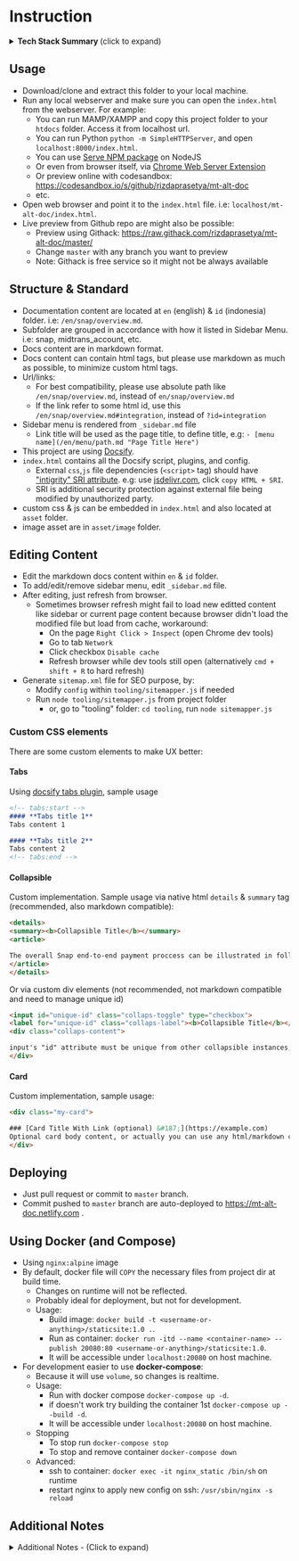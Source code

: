 # Instruction

<details>
<summary><b>Tech Stack Summary </b>(click to expand)</summary>
<article>

### Tech Stack
- [Docsify](https://docsify.js.org/) as **JS based frontend-framework**, can also be considered as the CMS.
- Content is written as `Markdown`, stored on Github repo.
- Continuous Delivery configured to **auto deploy** to `Netlify` (frontend hosting service), served as static files.
- Netlify also act as an **optional router**.
- Somekind of `frontend-only` **Single Page Application**.
- Requires `no backend, no DB`, any web server (like Nginx) will just work (as it is not full stack CMS).
- Consist of regular `HTML, JS, CSS,` files, which will auto render the `Markdown` content on runtime.

</article>
</details>

## Usage

- Download/clone and extract this folder to your local machine.
- Run any local webserver and make sure you can open the `index.html` from the webserver. For example:
	- You can run MAMP/XAMPP and copy this project folder to your `htdocs` folder. Access it from localhost url.
	- You can run Python `python -m SimpleHTTPServer`, and open `localhost:8000/index.html`.
	- You can use [Serve NPM package](https://www.npmjs.com/package/serve) on NodeJS
	- Or even from browser itself, via [Chrome Web Server Extension](https://chrome.google.com/webstore/detail/web-server-for-chrome/ofhbbkphhbklhfoeikjpcbhemlocgigb?hl=en)
	- Or preview online with codesandbox: https://codesandbox.io/s/github/rizdaprasetya/mt-alt-doc
	- etc.
- Open web browser and point it to the `index.html` file. i.e: `localhost/mt-alt-doc/index.html`.
- Live preview from Github repo are might also be possible:
	- Preview using Githack: https://raw.githack.com/rizdaprasetya/mt-alt-doc/master/
	- Change `master` with any branch you want to preview
	- Note: Githack is free service so it might not be always available

## Structure & Standard

- Documentation content are located at `en` (english) & `id` (indonesia) folder. i.e: `/en/snap/overview.md`.
- Subfolder are grouped in accordance with how it listed in Sidebar Menu. i.e: snap, midtrans_account, etc.
- Docs content are in markdown format.
- Docs content can contain html tags, but please use markdown as much as possible, to minimize custom html tags.
- Url/links:
	- For best compatibility, please use absolute path like `/en/snap/overview.md`, instead of `en/snap/overview.md`
	- If the link refer to some html id, use this `/en/snap/overview.md#integration`, instead of `?id=integration`
- Sidebar menu is rendered from `_sidebar.md` file
	- Link title will be used as the page title, to define title, e.g: `- [menu name](/en/menu/path.md "Page Title Here")`
- This project are using [Docsify](https://docsify.js.org/).
- `index.html` contains all the Docsify script, plugins, and config.
	- External `css`,`js` file dependencies (`<script>` tag) should have ["intigrity" SRI attribute](https://developer.mozilla.org/en-US/docs/Web/Security/Subresource_Integrity). e.g: use [jsdelivr.com](https://www.jsdelivr.com/package/npm/prismjs?version=1.17.1&path=components), click `copy HTML + SRI`.
	- SRI is additional security protection against external file being modified by unauthorized party.
- custom css & js can be embedded in `index.html` and also located at `asset` folder.
- image asset are in `asset/image` folder.

## Editing Content

- Edit the markdown docs content within `en` & `id` folder.
- To add/edit/remove sidebar menu, edit `_sidebar.md` file.
- After editing, just refresh from browser.
	- Sometimes browser refresh might fail to load new editted content like sidebar or current page content because browser didn't load the modified file but load from cache, workaround: 
		- On the page `Right Click > Inspect` (open Chrome dev tools)
		- Go to tab `Network`
		- Click checkbox `Disable cache`
		- Refresh browser while dev tools still open (alternatively `cmd + shift + R` to hard refresh)
- Generate `sitemap.xml` file for SEO purpose, by: 
	- Modify `config` within `tooling/sitemapper.js` if needed
	- Run `node tooling/sitemapper.js` from project folder
		- or, go to "tooling" folder: `cd tooling`, run `node sitemapper.js`

### Custom CSS elements
There are some custom elements to make UX better:

#### Tabs
Using [docsify tabs plugin](https://jhildenbiddle.github.io/docsify-tabs), sample usage

```markdown
<!-- tabs:start -->
#### **Tabs title 1**
Tabs content 1

#### **Tabs title 2**
Tabs content 2
<!-- tabs:end -->
```

#### Collapsible
Custom implementation. 
Sample usage via native html `details` & `summary` tag (recommended, also markdown compatible): 

```html
<details>
<summary><b>Collapsible Title</b></summary>
<article>

The overall Snap end-to-end payment proccess can be illustrated in following sequence diagram:
</article>
</details>
```

Or via custom div elements (not recommended, not markdown compatible and need to manage unique id)

```html
<input id="unique-id" class="collaps-toggle" type="checkbox">
<label for="unique-id" class="collaps-label"><b>Collapsible Title</b></label>
<div class="collaps-content">

input's "id" attribute must be unique from other collapsible instances, and must match with "for" attribute of the label.
</div>
```

#### Card
Custom implementation, sample usage:

```html
<div class="my-card">

### [Card Title With Link (optional) &#187;](https://example.com)
Optional card body content, or actually you can use any html/markdown content within card.
</div>
```

## Deploying

- Just pull request or commit to `master` branch.
- Commit pushed to `master` branch are auto-deployed to https://mt-alt-doc.netlify.com .

## Using Docker (and Compose)

- Using `nginx:alpine` image
- By default, docker file will `COPY` the necessary files from project dir at build time.
	- Changes on runtime will not be reflected.
	- Probably ideal for deployment, but not for development.
	- Usage:
		- Build image: `docker build -t <username-or-anything>/staticsite:1.0 .`.
		- Run as container: `docker run -itd --name <container-name> --publish 20080:80 <username-or-anything>/staticsite:1.0`.
		- It will be accessible under `localhost:20080` on host machine.
- For development easier to use **docker-compose**:
	- Because it will use `volume`, so changes is realtime.
	- Usage:
		- Run with docker compose `docker-compose up -d`.
		- if doesn't work try building the container 1st `docker-compose up --build -d`.
		- It will be accessible under `localhost:20080` on host machine.
	- Stopping
		- To stop run `docker-compose stop`
		- To stop and remove container `docker-compose down`
	- Advanced:
		- ssh to container: `docker exec -it nginx_static /bin/sh` on runtime
		- restart nginx to apply new config on ssh: `/usr/sbin/nginx -s reload`


## Additional Notes
<details>
<summary>Additional Notes - (Click to expand)</summary>
<article>

### CodeAnotation
Within the source code, there were some code annotated with:
- `TODO:` - not implemented, reminder to implement on the future
- `HACK:` - code that works at that time and specific. Probably used to fix/override some issue, may not be tested for extended usage and may break unexpectedly, should be fixed/optimized on the future.
- `OPTIMIZE:`- code that works, but may not be the best in terms of performance, etc. should be optimized on the future.
- `FIXME:` - note to fix the code in the future, current implementation may be broken.
- etc

Pay attention to these when you encounter unexpected issue. Some hack implementation or un-optimized code may be the cause of that issue. Read the note that come after that annotation on the code, it usually explains what is happening.

### Docsify Router Mode
Docsify as SPA (Single Page App) [support 2 different router mode](https://docsify.js.org/#/configuration?id=routermode), with different behaviour:

#### `hash`
- Handle page navigation within using single entry point of `index.html`, using `/#/page-url` hash route to differentiate route between pages. Using JS to read the hash route.
- Hash mode is easier to handle on local dev env, especially if you put the project under sub-directory. e.g: `/localhost/project/subdir/project-folder`. No need to setup SPA route handling on webserver.
- But not SEO friendly.

#### `history`
- Handle page navigation using proper `/page-url` route, like backend based web app. 
- But, the **web server must route all the traffic to same `index.html` file**
	- Check: `/tooling/docker-files/default.conf` for sample implementation of NGINX SPA routing
	- On Netlify deployment, routing is taken care by `_redirects` file. Which is a Netlify config file.
	- To avoid unexpected non-content file (like `_sidebar.md`,`index.hmtl`) from being loaded by netlify markdown fetcher, custom Docsify plugin is implemented to show custom 404 page if those file (with keyword below) is loaded.
		- Add this keyword to any non-content file `<!-- @@@NOCONTENT -->`
- History route is more SEO friendly, so more favorable in production.

#### Note on Router Mode
This project implementation auto detect which mode to use, if url: 
- contains `/#/`, or
- contains `hash=1`/`hash=true`
It will use `hash` routing. Else, by default will use `history` route mode.

- Each route mode can break some asset path, for example when browser open `localhost/en/page-abc/` relative asset path might become `localhost/en/page-abc/asset/...` instead of proper `/asset/...`
	- To handle this, some workaround/hacks are used, like:
		- `/asset/absolute-to-relative.js` script, custom docsify plugins, etc.
		- For now most of it works, but **there might be unexpected asset path invalid issues**.

</article>
</details>
